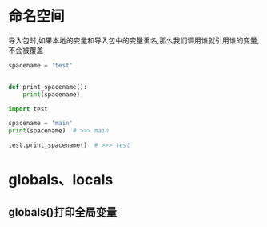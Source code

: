 # 命名空间
导入包时,如果本地的变量和导入包中的变量重名,那么我们调用谁就引用谁的变量,不会被覆盖
```python
spacename = 'test'


def print_spacename():
    print(spacename)
```
```python
import test

spacename = 'main'
print(spacename)  # >>> main

test.print_spacename()  # >>> test
```


# globals、locals
## globals()打印全局变量
```


```